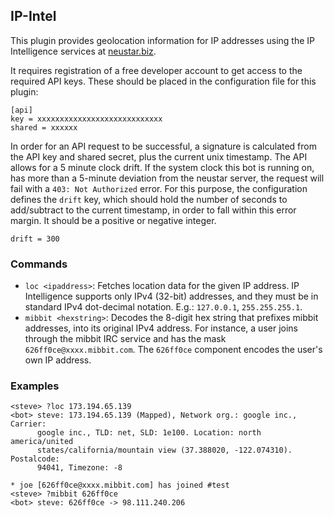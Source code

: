 ## IP-Intel

This plugin provides geolocation information for IP addresses using the
IP Intelligence services at [neustar.biz][1].

[1]: https://ipintelligence.neustar.biz

It requires registration of a free developer account to get access to the
required API keys. These should be placed in the configuration file for
this plugin:

	[api]
	key = xxxxxxxxxxxxxxxxxxxxxxxxxxxx
	shared = xxxxxx

In order for an API request to be successful, a signature is calculated
from the API key and shared secret, plus the current unix timestamp.
The API allows for a 5 minute clock drift. If the system clock this bot is
running on, has more than a 5-minute deviation from the neustar server, the
request will fail with a `403: Not Authorized` error. For this purpose, the
configuration defines the `drift` key, which should hold the number of seconds
to add/subtract to the current timestamp, in order to fall within this error
margin. It should be a positive or negative integer.

	drift = 300


### Commands

* `loc <ipaddress>`: Fetches location data for the given IP address.
  IP Intelligence supports only IPv4 (32-bit) addresses, and they must be in
  standard IPv4 dot-decimal notation. E.g.: `127.0.0.1`, `255.255.255.1`.
* `mibbit <hexstring>`: Decodes the 8-digit hex string that prefixes mibbit
  addresses, into its original IPv4 address. For instance, a user joins through
  the mibbit IRC service and has the mask `626ff0ce@xxxx.mibbit.com`. The
  `626ff0ce` component encodes the user's own IP address.


### Examples

	<steve> ?loc 173.194.65.139
	<bot> steve: 173.194.65.139 (Mapped), Network org.: google inc., Carrier: 
	      google inc., TLD: net, SLD: 1e100. Location: north america/united 
	      states/california/mountain view (37.388020, -122.074310). Postalcode: 
	      94041, Timezone: -8

    * joe [626ff0ce@xxxx.mibbit.com] has joined #test
	<steve> ?mibbit 626ff0ce
	<bot> steve: 626ff0ce -> 98.111.240.206


